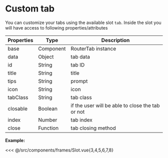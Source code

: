 # Custom tab

You can customize your tabs using the available slot `tab`. Inside the slot you will have access to following properties/attributes

| Properties | Type      | Description                                      |
| ---------- | --------- | ------------------------------------------------ |
| base       | Component | RouterTab instance                               |
| data       | Object    | tab data                                         |
| id         | String    | tab ID                                           |
| title      | String    | title                                            |
| tips       | String    | prompt                                           |
| icon       | String    | icon                                             |
| tabClass   | String    | tab class                                        |
| closable   | Boolean   | if the user will be able to close the tab or not |
| index      | Number    | tab index                                        |
| close      | Function  | tab closing method                               |

<doc-links demo="/slot/"></doc-links>

**Example:**

<<< @/src/components/frames/Slot.vue{3,4,5,6,7,8}
